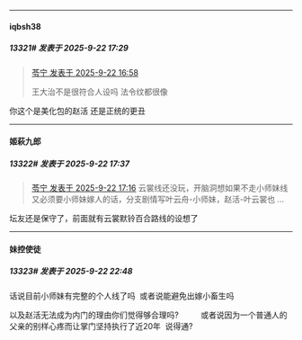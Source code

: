 ﻿
*****

####  iqbsh38  
##### 13321#       发表于 2025-9-22 17:29

<blockquote><a href="httphttps://stage1st.com/2b/forum.php?mod=redirect&amp;goto=findpost&amp;pid=68471378&amp;ptid=2181530" target="_blank">苓宁 发表于 2025-9-22 16:58</a>

王大治不是很符合人设吗 法令纹都很像</blockquote>
你这个是美化包的赵活 还是正统的更丑


*****

####  姬萩九郎  
##### 13322#       发表于 2025-9-22 17:37

<blockquote><a href="httphttps://stage1st.com/2b/forum.php?mod=redirect&amp;goto=findpost&amp;pid=68471468&amp;ptid=2181530" target="_blank">苓宁 发表于 2025-9-22 17:16</a>
云裳线还没玩，开脑洞想如果不走小师妹线又必须要小师妹嫁人的话，分支剧情写叶云舟-小师妹，赵活-叶云裳也 ...</blockquote>
坛友还是保守了，前面就有云裳默铃百合路线的设想了


*****

####  妹控使徒  
##### 13323#       发表于 2025-9-22 22:48

话说目前小师妹有完整的个人线了吗  或者说能避免出嫁小畜生吗

以及赵活无法成为内门的理由你们觉得够合理吗?          或者说因为一个普通人的父亲的别样心疼而让掌门坚持执行了近20年  说得通?

